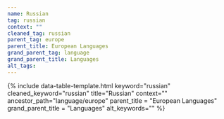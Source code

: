 ```yaml
---
name: Russian
tag: russian
context: ""
cleaned_tag: russian
parent_tag: europe
parent_title: European Languages
grand_parent_tag: language
grand_parent_title: Languages
alt_tags: 
---
```


{% include data-table-template.html 
  keyword="russian" 
  cleaned_keyword="russian" 
  title="Russian"
  context=""
  ancestor_path="language/europe" 
  parent_title = "European Languages"
  grand_parent_title = "Languages"
  alt_keywords=""
%}

